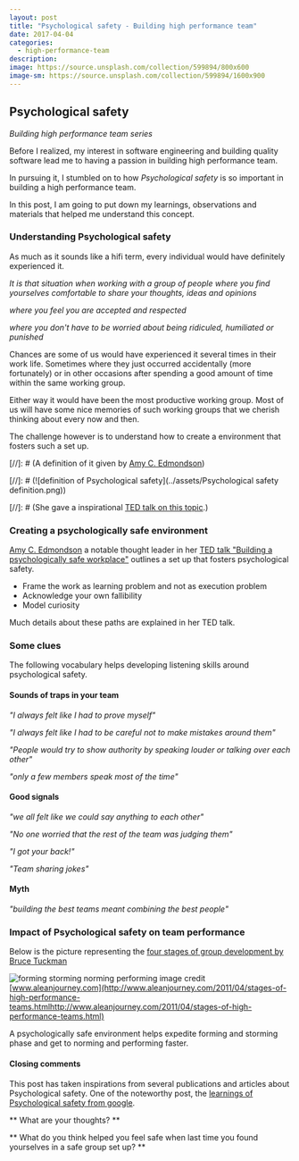 ```yaml
---
layout: post
title: "Psychological safety - Building high performance team"
date: 2017-04-04
categories:
  - high-performance-team
description:
image: https://source.unsplash.com/collection/599894/800x600
image-sm: https://source.unsplash.com/collection/599894/1600x900
---
```


## Psychological safety

*Building high performance team series*

Before I realized, my interest in software engineering and building quality software lead me to having a passion in building high performance team.

In pursuing it, I stumbled on to how _Psychological safety_ is so important in building a high performance team.

In this post, I am going to put down my learnings, observations and materials that helped me understand this concept.


### Understanding Psychological safety

As much as it sounds like a hifi term, every individual would have definitely experienced it.

_It is that situation when working with a group of people where you find yourselves comfortable to share your thoughts, ideas and opinions_

_where you feel you are accepted and respected_

_where you don't have to be worried about being ridiculed, humiliated or punished_

Chances are some of us would have experienced it several times in their work life. Sometimes where they just occurred accidentally (more fortunately) or in other occasions after spending a good amount of time within the same working group.

Either way it would have been the most productive working group. Most of us will have some nice memories of such working groups that we cherish thinking about every now and then.

The challenge however is to understand how to create a environment that fosters such a set up.

[//]: # (A definition of it given by [Amy C. Edmondson](https://g.co/kgs/z2Lcwf))

[//]: # (![definition of Psychological safety](../assets/Psychological safety definition.png))

[//]: # (She gave a inspirational [TED talk on this topic](https://www.youtube.com/watch?v=LhoLuui9gX8).)


### Creating a psychologically safe environment

[Amy C. Edmondson](https://g.co/kgs/z2Lcwf) a notable thought leader in her [TED talk "Building a psychologically safe workplace"](https://www.youtube.com/watch?v=LhoLuui9gX8) outlines a set up that fosters psychological safety.

  * Frame the work as learning problem and not as execution problem
  * Acknowledge your own fallibility
  * Model curiosity

Much details about these paths are explained in her TED talk.


### Some clues

The following vocabulary helps developing listening skills around psychological safety.


#### Sounds of traps in your team

_"I always felt like I had to prove myself"_

_"I always felt like I had to be careful not to make mistakes around them"_

_"People would try to show authority by speaking louder or talking over each other"_

_"only a few members speak most of the time"_


#### Good signals

_"we all felt like we could say anything to each other"_

_"No one worried that the rest of the team was judging them"_

_"I got your back!"_

_"Team sharing jokes"_


#### Myth

_"building the best teams meant combining the best people"_


### Impact of Psychological safety on team performance

Below is the picture representing the [four stages of group development by Bruce Tuckman](https://en.wikipedia.org/wiki/Tuckman%27s_stages_of_group_development)


![forming storming norming performing](http://3.bp.blogspot.com/-H9_AmIgf464/TaJeGbKuyQI/AAAAAAAAARs/H_lLhVAXyeQ/s1600/Tuckmans+model.png)
image credit [www.aleanjourney.com](http://www.aleanjourney.com/2011/04/stages-of-high-performance-teams.htmlhttp://www.aleanjourney.com/2011/04/stages-of-high-performance-teams.html)

A psychologically safe environment helps expedite forming and storming phase and get to norming and performing faster.


#### Closing comments

This post has taken inspirations from several publications and articles about Psychological safety. One of the noteworthy post, the [learnings of Psychological safety from google](https://www.nytimes.com/2016/02/28/magazine/what-google-learned-from-its-quest-to-build-the-perfect-team.html?_r=0).

** What are your thoughts? **

** What do you think helped you feel safe when last time you found yourselves in a safe group set up? **
